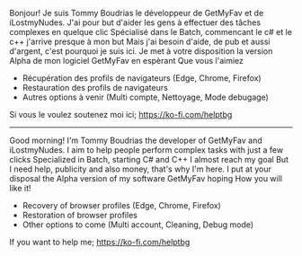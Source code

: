 Bonjour! Je suis Tommy Boudrias le développeur de GetMyFav et de iLostmyNudes.
J'ai pour but d'aider les gens à effectuer des tâches complexes en quelque clic
Spécialisé dans le Batch, commencant le c# et le c++ j'arrive presque à mon but
Mais j'ai besoin d'aide, de pub et aussi d'argent, c'est pourquoi je suis ici.
Je met à votre disposition la version Alpha de mon logiciel GetMyFav en espèrant
Que vous l'aimiez

- Récupération des profils de navigateurs (Edge, Chrome, Firefox)
- Restauration des profils de navigateurs
- Autres options à venir (Multi compte, Nettoyage, Mode debugage)

Si vous le voulez soutenez moi ici; https://ko-fi.com/helptbg

---

Good morning! I'm Tommy Boudrias the developer of GetMyFav and iLostmyNudes.
I aim to help people perform complex tasks with just a few clicks
Specialized in Batch, starting C# and C++ I almost reach my goal
But I need help, publicity and also money, that's why I'm here.
I put at your disposal the Alpha version of my software GetMyFav hoping
How you will like it!

- Recovery of browser profiles (Edge, Chrome, Firefox)
- Restoration of browser profiles
- Other options to come (Multi account, Cleaning, Debug mode)

If you want to help me; https://ko-fi.com/helptbg
